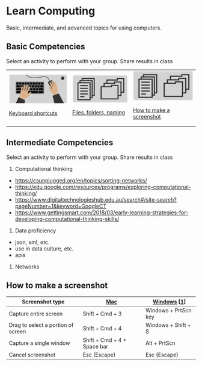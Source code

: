# Learn Computing

Basic, intermediate, and advanced topics for using computers.





## Basic Competencies

Select an activity to perform with your group. Share results in class



<table>
<tr>
<td>
<a href="topics-keyboard-shortcuts.md">
<img style="width:240px; height:auto;" src="assets/img/banner-keyboard-shortcuts.png">

Keyboard shortcuts</a>
</td>
<td>
<a href="topics-files-folders.md">
<img style="width:240px; height:auto;" src="assets/img/banner-files-folders.png">

Files, folders, naming</a>
</td>
<td>
<a href="topics-screenshots.md">
<img style="width:240px; height:auto;" src="assets/img/banner-files-folders.png">

How to make a screenshot</a>
</td>
</tr>
</table>








## Intermediate Competencies

Select an activity to perform with your group. Share results in class

1. Computational thinking
- https://csunplugged.org/en/topics/sorting-networks/
- https://edu.google.com/resources/programs/exploring-computational-thinking/
- https://www.digitaltechnologieshub.edu.au/search#/site-search?pageNumber=1&keyword=GoogleCT
- https://www.gettingsmart.com/2018/03/early-learning-strategies-for-developing-computational-thinking-skills/

1. Data proficiency
- json, xml, etc.
- use in data culture, etc.
- apis

1. Networks





## How to make a screenshot




Screenshot type | [Mac](https://support.apple.com/en-us/HT201361) | [Windows](https://www.cnet.com/how-to/7-ways-you-can-take-screenshots-in-windows-10) [[1](https://www.howtogeek.com/226280/how-to-take-screenshots-in-windows-10/)]
--- | --- | ---
Capture entire screen | Shift + Cmd + 3 | Windows + PrtScn key
Drag to select a portion of screen | Shift + Cmd + 4 | Windows + Shift + S
Capture a single window | Shift + Cmd + 4 + Space bar | Alt + PrtScn
Cancel screenshot | Esc (Escape) | Esc (Escape)
